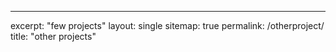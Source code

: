 --- 
excerpt: "few projects"
layout: single
sitemap: true
permalink: /otherproject/
title: "other projects"


